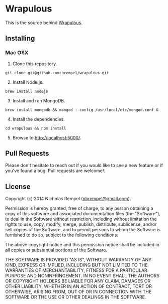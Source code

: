 Wrapulous
=========

This is the source behind [Wrapulous](http://wrapulous.com).

Installing
----------

### Mac OSX

1. Clone this repository.

`git clone git@github.com:nrempel/wrapulous.git`

2. Install Node.js.

`brew install nodejs`

3. Install and run MongoDB.

`brew install mongodb && mongod --config /usr/local/etc/mongod.conf &`
    
4. Install the dependencies.

`cd wrapulous && npm install`

5. Browse to [http://localhost:5000/](http://localhost:5000/).

Pull Requests
-------------

Please don't hesitate to reach out if you would like to see a new feature or if you've found a bug.  Pull requests are welcome!.

License
-------

Copyright (c) 2014 Nicholas Rempel (nbrempel@gmail.com).

Permission is hereby granted, free of charge, to any person obtaining a copy of this software and associated documentation files (the "Software"), to deal in the Software without restriction, including without limitation the rights to use, copy, modify, merge, publish, distribute, sublicense, and/or sell copies of the Software, and to permit persons to whom the Software is furnished to do so, subject to the following conditions:

The above copyright notice and this permission notice shall be included in all copies or substantial portions of the Software.

THE SOFTWARE IS PROVIDED "AS IS", WITHOUT WARRANTY OF ANY KIND, EXPRESS OR IMPLIED, INCLUDING BUT NOT LIMITED TO THE WARRANTIES OF MERCHANTABILITY, FITNESS FOR A PARTICULAR PURPOSE AND NONINFRINGEMENT. IN NO EVENT SHALL THE AUTHORS OR COPYRIGHT HOLDERS BE LIABLE FOR ANY CLAIM, DAMAGES OR OTHER LIABILITY, WHETHER IN AN ACTION OF CONTRACT, TORT OR OTHERWISE, ARISING FROM, OUT OF OR IN CONNECTION WITH THE SOFTWARE OR THE USE OR OTHER DEALINGS IN THE SOFTWARE.
